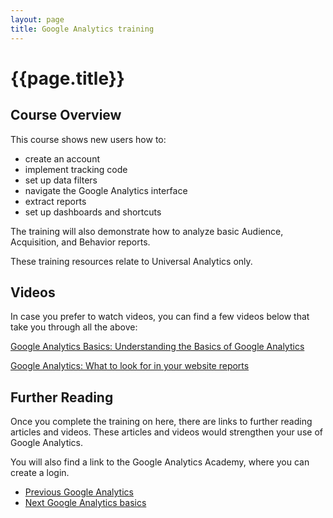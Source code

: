 ```yaml
---
layout: page
title: Google Analytics training
---
```

# {{page.title}}

## Course Overview

This course shows new users how to:

*   create an account
*   implement tracking code
*   set up data filters
*   navigate the Google Analytics interface
*   extract reports
*   set up dashboards and shortcuts

The training will also demonstrate how to analyze basic Audience, Acquisition, and Behavior reports.

<div class="inset">
	<p>	
		These training resources relate to Universal Analytics only.
	</p>
</div>

## Videos

In case you prefer to watch videos, you can find a few videos below that take you through all the above:

[Google Analytics Basics: Understanding the Basics of Google Analytics](https://youtu.be/5K5h_zLbDac)

[Google Analytics: What to look for in your website reports](https://youtu.be/CHK1oR7UcN8)

## Further Reading

Once you complete the training on here, there are links to further reading articles and videos. These articles and videos would strengthen your use of Google Analytics.

You will also find a link to the Google Analytics Academy, where you can create a login.

<nav class="pagination" aria-label="pagination">
  <ul>
    <li class="prev">
      <a href="{{site.baseurl}}/Measuring-success/Google-analytics">
        <span class="pagination-item">
          <span class="fas fa-arrow-left"></span>Previous
        </span>
        <span>Google Analytics</span>
      </a>
    </li>
    <li class="next">
      <a href="Google-analytics-basics">
        <span class="pagination-item">
          <span class="fas fa-arrow-right"></span>Next
        </span>
        <span>Google Analytics basics</span>
      </a>
    </li>
  </ul>
</nav>
